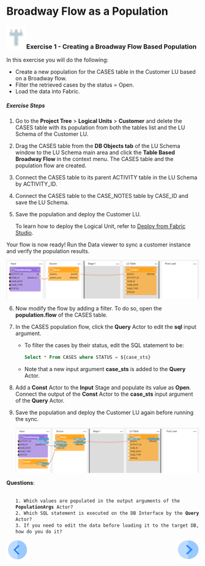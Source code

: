 # Broadway Flow as a Population

### ![](/academy/images/Exercise.png)Exercise 1 - Creating a Broadway Flow Based Population

In this exercise you will do the following:

* Create a new population for the CASES table in the Customer LU based on a Broadway flow.
* Filter the retrieved cases by the status = Open.
* Load the data into Fabric.



##### Exercise Steps 

1. Go to the **Project Tree** > **Logical Units** > **Customer** and delete the CASES table with its population from both the tables list and the LU Schema of the Customer LU.

2. Drag the CASES table from the **DB Objects tab** of the LU Schema window to the LU Schema main area and click the **Table Based Broadway Flow** in the context menu. The CASES table and the population flow are created.

3. Connect the CASES  table to its parent ACTIVITY table in the LU Schema by ACTIVITY_ID.

4. Connect the CASES  table to the CASE_NOTES table by CASE_ID and save the LU Schema.

5. Save the population and deploy the Customer LU.

   To learn how to deploy the Logical Unit, refer to [Deploy from Fabric Studio](/articles/16_deploy_fabric/02_deploy_from_Fabric_Studio.md).

   

Your flow is now ready! Run the Data viewer to sync a customer instance and verify the population results.

   ![cases population](images/12_cases_table_population_1.PNG)

6. Now modify the flow by adding a filter. To do so, open the **population.flow** of the CASES table. 

7. In the CASES population flow, click the **Query** Actor to edit the **sql** input argument. 

   * To filter the cases by their status, edit the SQL statement to be:

     ~~~sql
     Select * From CASES where STATUS = ${case_sts}
     ~~~

   * Note that a new input argument **case_sts** is added to the **Query** Actor.

8. Add a **Const** Actor to the **Input** Stage and populate its value as **Open**. Connect the output of the  **Const** Actor to the **case_sts** input argument of the **Query** Actor.

9. Save the population and deploy the Customer LU again before running the sync.

   ![cases population](images/12_cases_table_population_2.PNG)



**Questions**:

<ul>
<pre><code>
1. Which values are populated in the output arguments of the <strong>PopulationArgs</strong> Actor?
2. Which SQL statement is executed on the DB Interface by the <strong>Query</strong> Actor?
3. If you need to edit the data before loading it to the target DB, how do you do it?
</code></pre>
</ul>


[![Previous](/articles/images/Previous.png)](11_integration_with_fabric_studio.md)[<img align="right" width="60" height="54" src="/articles/images/Next.png">](12a_broadway_as_a_population_exercise_solution.md)


